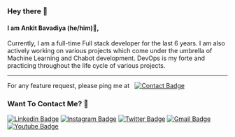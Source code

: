 ### Hey there 👋

#### I am Ankit Bavadiya (he/him)👦, 
Currently, I am a full-time Full stack developer for the last 6 years. I am also actively working on various projects which come under the umbrella of Machine Learning and Chabot development. DevOps is my forte and practicing throughout the life cycle of various projects.

---
For any feature request, please ping me at &nbsp; [![Contact Badge](https://img.shields.io/badge/abavadiya10@gmail.com-white?style=plastic&logo=Minutemailer&logoColor=&link=abavadiya10@gmail.com)](mailto:abavadiya10@gmail.com)


### Want To Contact Me? 📱

[![Linkedin Badge](https://img.shields.io/badge/-Ankit_Bavadiya-blue?style=plastic&logo=Linkedin&logoColor=white&link=https://www.linkedin.com/in/ankitbavadiya/)](https://www.linkedin.com/in/ankitbavadiya/)
[![Instagram Badge](https://img.shields.io/badge/-ankitbavadiya-purple?style=plastic&logo=instagram&logoColor=white&link=https://instagram.com/ankitbavadiya/)](https://instagram.com/ankitbavadiya)
[![Twitter Badge](https://img.shields.io/badge/-BavadiyaAnkit-blue?style=plastic&logo=Twitter&logoColor=white&link=https://twitter.com/BavadiyaAnkit/)](https://twitter.com/BavadiyaAnkit/)
[![Gmail Badge](https://img.shields.io/badge/abavadiya10@gmail.com-white?style=plastic&logo=Gmail&logoColor=&link=mailto:abavadiya10@gmail.com)](mailto:abavadiya10@gmail.com)
[![Youtube Badge](https://img.shields.io/badge/-abs_webzone-black?style=plastic&logo=youtube&logoColor=white&link=https://www.youtube.com/channel/UC2Bg1JaAeMnoVdIESuq7MuA)](https://www.youtube.com/channel/UC2Bg1JaAeMnoVdIESuq7MuA)
